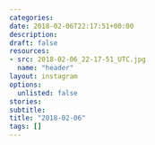 ```yaml
---
categories:
date: 2018-02-06T22:17:51+00:00
description:
draft: false
resources:
- src: 2018-02-06_22-17-51_UTC.jpg
  name: "header"
layout: instagram
options:
  unlisted: false
stories:
subtitle:
title: "2018-02-06"
tags: []
---
```


 
